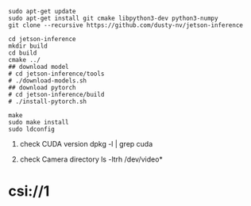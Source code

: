 ```
sudo apt-get update
sudo apt-get install git cmake libpython3-dev python3-numpy
git clone --recursive https://github.com/dusty-nv/jetson-inference

cd jetson-inference
mkdir build
cd build
cmake ../
## download model
# cd jetson-inference/tools
# ./download-models.sh
## download pytorch
# cd jetson-inference/build
# ./install-pytorch.sh

make
sudo make install
sudo ldconfig
```

1) check CUDA version
dpkg -l | grep cuda 

2) check Camera directory
ls -ltrh /dev/video*
# csi://1
